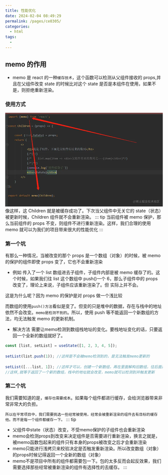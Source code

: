 ```yaml
---
title: 性能优化
date: 2024-02-04 08:49:29
permalink: /pages/ce0305/
categories:
  - html
tags:
  -
---
```


## memo 的作用

- memo 是 react 的一种`缓存技术`，这个函数可以检测从父组件接收的 props,并且在父组件改变 state 的时候比对这个 state 是否是本组件在使用，如果不是，则拒绝重新渲染。

### 使用方式

![图片](../assets/imgs/img.jpg)
像这样，这 Children 就是被缓存成功了。下次当父组件中无关它的 state（状态）被更新时候，Children 组件就不会重新渲染。
::: tip
当前组件被 memo 保护，那么当前组件的 props 不变，则组件不进行重新渲染。这样，我们合理的使用 memo 就可以为我们的项目带来很大的性能优化
:::

### 第一个坑

有那么一种情况，当被改变的那个 props 是一个数组（对象）的时候，被 memo 的保护的组件即使 props 变了，它也不会重新渲染

- 例如
  传入了一个 list 数组进去子组件，子组件内部是被 memo 缓存了的。这个时候，如果我们往 list 这个数组中 push()一个 6，那么子组件中的 props 改变了，理论上来说，子组件应该重新渲染了。但
  实际上并不会。

这是为什么呢？因为 memo 的保护是对 props 做一个浅比较

而数组的使用`push()方法`看似是变了。但变的只是堆中的数据，存在与栈中的地址依然不会改变。`memo是检测不到的`。所以，使用 push 等不能返回一个新数组的方法，均无法触发 memo 的更新机制。

- 解决方法 需要让memo检测到数组栈地址的变化。要栈地址变化的话，只要返回一个全新的数组就好了。

```js
const [list, setList] = useState([1, 2, 3, 4, 5]);

setList(list.push(1)); //这样是不会被memo检测到的，是无法触发memo更新的

setList([...list, 1]); //这样才可以，创建一个新数组，再在里面解构旧数组，往后面追加 1
//这样,就等于返回了一个新的数组，栈中的地址就会改变，memo就可以检测到并触发更新
```
### 第二个坑
我们需要知道的是，`缓存也需要成本`。如果每个组件都进行缓存，会给浏览器带来非常非常大的负担。

`所以在平常项目中，我们需要挑选一些经常被使用，经常会被重新渲染的组件去有目标的缓存他。而不是每一个组件都缓存一下。`
::: tip
* 父组件中state（状态）改变，不受memo保护的子组件也会重新渲染
* memo会检测props到改变来决定组件是否需要进行重新渲染，换言之就是，被memo函数包起来的组件只有本身的props被改变之后才会重新渲染
* memo只能进行浅拷贝来校验决定是否触发重新渲染。所以改变数组（对象）的props时候记得返回一个全新的数组（对象）
* memo不是项目中所有的组件都需要包一下。包的太多反而会起反效果，我们需要选择那些经常被重新渲染的组件有选择性的去缓存。
:::